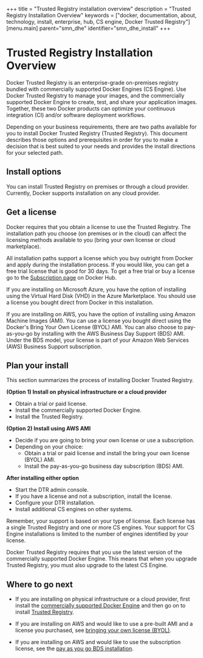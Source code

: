 +++
title = "Trusted Registry installation overview"
description = "Trusted Registry Installation Overview"
keywords = ["docker, documentation, about, technology, install, enterprise, hub, CS engine, Docker Trusted Registry"]
[menu.main]
parent="smn_dhe"
identifier="smn_dhe_install"
+++

# Trusted Registry Installation Overview

Docker Trusted Registry is an enterprise-grade on-premises registry bundled with commercially supported Docker Engines (CS Engine). Use Docker Trusted Registry to manage your images, and the commercially supported Docker Engine to create, test, and share your application images. Together, these two Docker products can optimize your continuous integration (CI) and/or software deployment workflows.

Depending on your business requirements, there are two paths available for you to install Docker Trusted Registry (Trusted Registry). This document describes those options and prerequisites in order for you to make a decision that is best suited to your needs and provides the install directions for your selected path.

## Install options

You can install Trusted Registry on premises or through a cloud provider. Currently, Docker supports installation on any cloud provider.

## Get a license

Docker requires that you obtain a license to use the Trusted Registry. The installation path you choose (on premises or in the cloud) can affect the licensing methods available to you (bring your own license or cloud marketplace).

All installation paths  support a license which you buy outright from Docker and
apply during the installation process. If you would like, you can get a free
trial license that is good for 30 days. To get a free trial or buy a
license go to the [Subscription page](https://hub.docker.com/enterprise/)
on Docker Hub.

If you are installing on Microsoft Azure, you have the option of installing using the Virtual Hard Disk (VHD) in the Azure Marketplace. You should use a license you bought direct from Docker in this installation.

If you are installing on AWS, you have the option of installing using Amazon Machine Images (AMI). You can use a license you bought direct using the Docker's Bring Your Own License (BYOL) AMI. You can also choose to pay-as-you-go by installing with the AWS Business Day Support (BDS) AMI. Under the BDS model, your license is part of your Amazon Web Services (AWS) Business Support subscription.

## Plan your install

This section summarizes the process of installing Docker Trusted Registry.

**(Option 1) Install on physical infrastructure or a cloud provider**
  * Obtain a trial or paid license.
  * Install the commercially supported Docker Engine.
  * Install the Trusted Registry.

**(Option 2) Install using AWS AMI**
  * Decide if you are going to bring your own license or use a subscription.
  * Depending on your choice:
    * Obtain a trial or paid license and install the bring your own license (BYOL) AMI.
    * Install the pay-as-you-go business day subscription (BDS) AMI.

**After installing either option**

* Start the DTR admin console.
* If you have a license and not a subscription, install the license.
* Configure your DTR installation.
* Install additional CS engines on other systems.

Remember, your support is based on your type of license. Each license has a single Trusted Registry and one or more CS engines. Your support for CS Engine installations is limited to the number of engines identified by your license.

Docker Trusted Registry requires that you use the latest version of the commercially supported Docker Engine. This means that when you upgrade Trusted Registry, you must also upgrade to the latest CS Engine.

## Where to go next

* If you are installing on physical infrastructure or a cloud provider, first install the [commercially supported Docker Engine](install-csengine.md) and then go on to install [Trusted Registry](install-dtr.md).

* If you are installing on AWS and would like to use a pre-built AMI and a license you purchased, see [bringing your own license (BYOL)](dtr-ami-byol-launch.md).

* If you are installing on AWS and would like to use the subscription license, see the [pay as you go BDS installation](dtr-ami-bds-launch.md).
